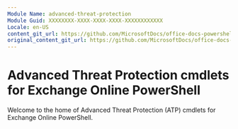 ```yaml
---
Module Name: advanced-threat-protection
Module Guid: XXXXXXXX-XXXX-XXXX-XXXX-XXXXXXXXXXXX
Locale: en-US
content_git_url: https://github.com/MicrosoftDocs/office-docs-powershell/blob/live/exchange/exchange-ps/exchange/advanced-threat-protection/advanced-threat-protection.md
original_content_git_url: https://github.com/MicrosoftDocs/office-docs-powershell/blob/live/exchange/exchange-ps/exchange/advanced-threat-protection/advanced-threat-protection.md
---
```


# Advanced Threat Protection cmdlets for Exchange Online PowerShell

Welcome to the home of Advanced Threat Protection (ATP) cmdlets for Exchange Online PowerShell.
